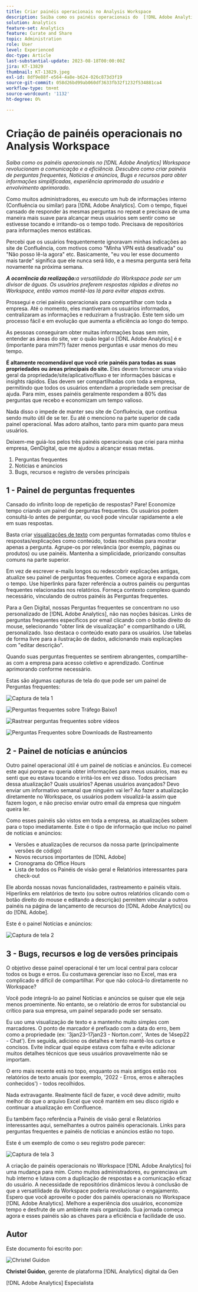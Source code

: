 ```yaml
---
title: Criar painéis operacionais no Analysis Workspace
description: Saiba como os painéis operacionais do  [!DNL Adobe Analytics] Workspace revolucionam a comunicação e a eficiência.
solution: Analytics
feature-set: Analytics
feature: Curate and Share
topic: Administration
role: User
level: Experienced
doc-type: Article
last-substantial-update: 2023-08-18T00:00:00Z
jira: KT-13829
thumbnail: KT-13829.jpeg
exl-id: 8df9e88f-e564-4a8e-b624-026c873d3f19
source-git-commit: 058d26bd99ab060df3633fb32f1232f534881ca4
workflow-type: tm+mt
source-wordcount: '1132'
ht-degree: 0%

---
```


# Criação de painéis operacionais no Analysis Workspace

_Saiba como os painéis operacionais no [!DNL Adobe Analytics] Workspace revolucionam a comunicação e a eficiência. Descubra como criar painéis de perguntas frequentes, Notícias e anúncios, Bugs e recursos para obter informações simplificadas, experiência aprimorada do usuário e envolvimento aprimorado._


Como muitos administradores, eu executo um hub de informações interno (Confluência ou similar) para [!DNL Adobe Analytics]. Com o tempo, fiquei cansado de responder às mesmas perguntas no repeat e precisava de uma maneira mais suave para alcançar meus usuários sem sentir como se estivesse tocando e irritando-os o tempo todo. Precisava de repositórios para informações menos estáticas.

Percebi que os usuários frequentemente ignoravam minhas indicações ao site de Confluência, com motivos como &quot;Minha VPN está desativada&quot; ou &quot;Não posso lê-la agora&quot; etc. Basicamente, &quot;eu vou ler esse documento mais tarde&quot; significa que ele nunca será lido, e a mesma pergunta será feita novamente na próxima semana.

***A ocorrência da realização:**&#x200B;a versatilidade do Workspace pode ser um divisor de águas. Os usuários preferem respostas rápidas e diretas no Workspace, então vamos mantê-las lá para evitar etapas extras.*

Prossegui e criei painéis operacionais para compartilhar com toda a empresa. Até o momento, eles mantiveram os usuários informados, centralizaram as informações e reduziram a frustração. Este tem sido um processo fácil e em evolução que aumenta a eficiência ao longo do tempo.

As pessoas conseguiram obter muitas informações boas sem mim, entender as áreas do site, ver o quão legal o [!DNL Adobe Analytics] é e (importante para mim??) fazer menos perguntas e usar menos do meu tempo.

**É altamente recomendável que você crie painéis para todas as suas propriedades ou áreas principais do site.** Eles devem fornecer uma visão geral da propriedade/site/aplicativo/fluxo e ter informações básicas e insights rápidos. Elas devem ser compartilhadas com toda a empresa, permitindo que todos os usuários entendam a propriedade sem precisar de ajuda. Para mim, esses painéis geralmente respondem a 80% das perguntas que recebo e economizam um tempo valioso.

Nada disso o impede de manter seu site de Confluência, que continua sendo muito útil de se ter. Eu até o menciono na parte superior de cada painel operacional. Mas adoro atalhos, tanto para mim quanto para meus usuários.

Deixem-me guiá-los pelos três painéis operacionais que criei para minha empresa, GenDigital, que me ajudou a alcançar essas metas.

1. Perguntas frequentes
1. Notícias e anúncios
1. Bugs, recursos e registro de versões principais


## 1 - Painel de perguntas frequentes

Cansado do infinito loop de repetição de respostas? Pare! Economize tempo criando um painel de perguntas frequentes. Os usuários podem consultá-lo antes de perguntar, ou você pode vincular rapidamente a ele em suas respostas.

Basta criar [visualizações de texto](https://experienceleague.adobe.com/docs/analytics/analyze/analysis-workspace/visualizations/text.html?lang=pt-BR) com perguntas formatadas como títulos e respostas/explicações como conteúdo, todas recolhidas para mostrar apenas a pergunta. Agrupe-os por relevância (por exemplo, páginas ou produtos) ou use painéis. Mantenha a simplicidade, priorizando consultas comuns na parte superior.

Em vez de escrever e-mails longos ou redescobrir explicações antigas, atualize seu painel de perguntas frequentes. Comece agora e expanda com o tempo. Use hiperlinks para fazer referência a outros painéis ou perguntas frequentes relacionadas nos relatórios. Forneça contexto complexo quando necessário, vinculando de outros painéis às Perguntas frequentes.

Para a Gen Digital, nossas Perguntas frequentes se concentram no uso personalizado de [!DNL Adobe Analytics], não nas noções básicas. Links de perguntas frequentes específicos por email clicando com o botão direito do mouse, selecionando &quot;obter link de visualização&quot; e compartilhando o URL personalizado. Isso destaca o conteúdo exato para os usuários. Use tabelas de forma livre para a ilustração de dados, adicionando mais explicações com &quot;editar descrição&quot;.

Quando suas perguntas frequentes se sentirem abrangentes, compartilhe-as com a empresa para acesso coletivo e aprendizado. Continue aprimorando conforme necessário.

Estas são algumas capturas de tela do que pode ser um painel de Perguntas frequentes:

![Captura de tela 1](assets/screenshot-1_v2.png)

![Perguntas frequentes sobre Tráfego Baixo1](assets/low-traffic-faq.png)

![Rastrear perguntas frequentes sobre vídeos](assets/track-video-faq.png)

![Perguntas Frequentes sobre Downloads de Rastreamento](assets/track-downloads-faq.png)

## 2 - Painel de notícias e anúncios

Outro painel operacional útil é um painel de notícias e anúncios. Eu comecei este aqui porque eu queria obter informações para meus usuários, mas eu senti que eu estava tocando e irritá-los em vez disso. Todos precisam dessa atualização? Quais usuários? Apenas usuários avançados? Devo enviar um informativo semanal que ninguém vai ler? Ao fazer a atualização diretamente no Workspace, os usuários podem visualizá-la assim que fazem logon, e não preciso enviar outro email da empresa que ninguém queira ler.

Como esses painéis são vistos em toda a empresa, as atualizações sobem para o topo imediatamente. Este é o tipo de informação que incluo no painel de notícias e anúncios:

- Versões e atualizações de recursos da nossa parte (principalmente versões de código)
- Novos recursos importantes de [!DNL Adobe]
- Cronograma do Office Hours
- Lista de todos os Painéis de visão geral e Relatórios interessantes para check-out

Ele aborda nossas novas funcionalidades, rastreamento e painéis vitais. Hiperlinks em relatórios de texto (ou sobre outros relatórios clicando com o botão direito do mouse e editando a descrição) permitem vincular a outros painéis na página de lançamento de recursos do [!DNL Adobe Analytics] ou do [!DNL Adobe].

Este é o painel Notícias e anúncios:

![Captura de tela 2](assets/screenshot-2.png)

## 3 - Bugs, recursos e log de versões principais

O objetivo desse painel operacional é ter um local central para colocar todos os bugs e erros. Eu costumava gerenciar isso no Excel, mas era complicado e difícil de compartilhar. Por que não colocá-lo diretamente no Workspace?

Você pode integrá-lo ao painel Notícias e anúncios se quiser que ele seja menos proeminente. No entanto, se o relatório de erros for substancial ou crítico para sua empresa, um painel separado pode ser sensato.

Eu uso uma visualização de texto e a mantenho muito simples com marcadores. O ponto de marcador é prefixado com a data do erro, bem como a propriedade (ex: &#39;3jan23-17jan23 - Norton.com&#39;, &#39;Antes de 14sep22 - Chat&#39;). Em seguida, adiciono os detalhes e tento mantê-los curtos e concisos. Evite indicar qual equipe estava com falha e evite adicionar muitos detalhes técnicos que seus usuários provavelmente não se importam.

O erro mais recente está no topo, enquanto os mais antigos estão nos relatórios de texto anuais (por exemplo, &#39;2022 - Erros, erros e alterações conhecidos&#39;) - todos recolhidos.

Nada extravagante. Realmente fácil de fazer, e você deve admitir, muito melhor do que o arquivo Excel que você mantém em seu disco rígido e continuar a atualização em Confluence.

Eu também faço referência a Painéis de visão geral e Relatórios interessantes aqui, semelhantes a outros painéis operacionais. Links para perguntas frequentes e painéis de notícias e anúncios estão no topo.

Este é um exemplo de como o seu registro pode parecer:

![Captura de tela 3](assets/screenshot-3.png)

A criação de painéis operacionais no Workspace [!DNL Adobe Analytics] foi uma mudança para mim. Como muitos administradores, eu gerenciava um hub interno e lutava com a duplicação de respostas e a comunicação eficaz do usuário. A necessidade de repositórios dinâmicos levou à conclusão de que a versatilidade da Workspace poderia revolucionar o engajamento. Espero que você aproveite o poder dos painéis operacionais no Workspace [!DNL Adobe Analytics]. Melhore a experiência dos usuários, economize tempo e desfrute de um ambiente mais organizado. Sua jornada começa agora e esses painéis são as chaves para a eficiência e facilidade de uso.

## Autor

Este documento foi escrito por:

![Christel Guidon](assets/Christel-Headshot-150.png)

**Christel Guidon**, gerente de plataforma [!DNL Analytics] digital da Gen

[!DNL Adobe Analytics] Especialista
